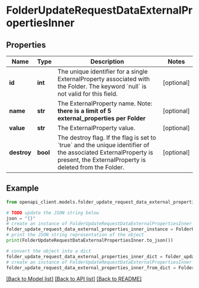 # FolderUpdateRequestDataExternalPropertiesInner


## Properties

Name | Type | Description | Notes
------------ | ------------- | ------------- | -------------
**id** | **int** | The unique identifier for a single ExternalProperty associated with the Folder. The keyword &#x60;null&#x60; is not valid for this field. | [optional] 
**name** | **str** | The ExternalProperty name. Note: **there is a limit of 5 external_properties per Folder** | [optional] 
**value** | **str** | The ExternalProperty value. | [optional] 
**destroy** | **bool** | The destroy flag. If the flag is set to &#x60;true&#x60; and the unique identifier of the associated ExternalProperty is present, the ExternalProperty is deleted from the Folder. | [optional] 

## Example

```python
from openapi_client.models.folder_update_request_data_external_properties_inner import FolderUpdateRequestDataExternalPropertiesInner

# TODO update the JSON string below
json = "{}"
# create an instance of FolderUpdateRequestDataExternalPropertiesInner from a JSON string
folder_update_request_data_external_properties_inner_instance = FolderUpdateRequestDataExternalPropertiesInner.from_json(json)
# print the JSON string representation of the object
print(FolderUpdateRequestDataExternalPropertiesInner.to_json())

# convert the object into a dict
folder_update_request_data_external_properties_inner_dict = folder_update_request_data_external_properties_inner_instance.to_dict()
# create an instance of FolderUpdateRequestDataExternalPropertiesInner from a dict
folder_update_request_data_external_properties_inner_from_dict = FolderUpdateRequestDataExternalPropertiesInner.from_dict(folder_update_request_data_external_properties_inner_dict)
```
[[Back to Model list]](../README.md#documentation-for-models) [[Back to API list]](../README.md#documentation-for-api-endpoints) [[Back to README]](../README.md)


